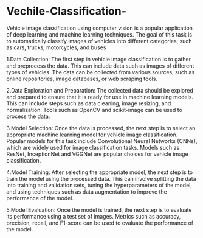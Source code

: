 # Vechile-Classification-
Vehicle image classification using computer vision is a popular application of deep learning and machine learning techniques. The goal of this task is to automatically classify images of vehicles into different categories, such as cars, trucks, motorcycles, and buses

1.Data Collection: The first step in vehicle image classification is to gather and preprocess the data. This can include data such as images of different types of vehicles. The data can be collected from various sources, such as online repositories, image databases, or web scraping tools.

2.Data Exploration and Preparation: The collected data should be explored and prepared to ensure that it is ready for use in machine learning models. This can include steps such as data cleaning, image resizing, and normalization. Tools such as OpenCV and scikit-image can be used to process the data.

3.Model Selection: Once the data is processed, the next step is to select an appropriate machine learning model for vehicle image classification. Popular models for this task include Convolutional Neural Networks (CNNs), which are widely used for image classification tasks. Models such as ResNet, InceptionNet and VGGNet are popular choices for vehicle image classification.

4.Model Training: After selecting the appropriate model, the next step is to train the model using the processed data. This can involve splitting the data into training and validation sets, tuning the hyperparameters of the model, and using techniques such as data augmentation to improve the performance of the model.

5.Model Evaluation: Once the model is trained, the next step is to evaluate its performance using a test set of images. Metrics such as accuracy, precision, recall, and F1-score can be used to evaluate the performance of the model.
